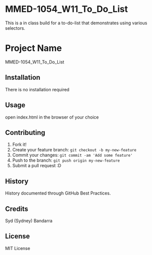 # MMED-1054_W11_To_Do_List
This is a in class build for a to-do-list that demonstrates using various selectors.

# Project Name

MMED-1054_W11_To_Do_List

## Installation

There is no installation required

## Usage

open index.html in the browser of your choice

## Contributing

1. Fork it!
2. Create your feature branch: `git checkout -b my-new-feature`
3. Commit your changes: `git commit -am 'Add some feature'`
4. Push to the branch: `git push origin my-new-feature`
5. Submit a pull request :D

## History

History documented through GitHub Best Practices.

## Credits

Syd (Sydney) Bandarra

## License

MIT License